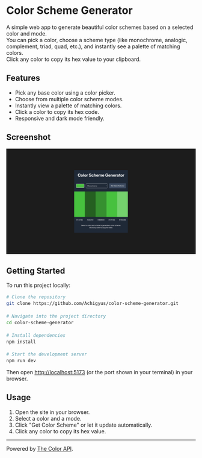# Color Scheme Generator

A simple web app to generate beautiful color schemes based on a selected color and mode.  
You can pick a color, choose a scheme type (like monochrome, analogic, complement, triad, quad, etc.), and instantly see a palette of matching colors.  
Click any color to copy its hex value to your clipboard.

## Features

- Pick any base color using a color picker.
- Choose from multiple color scheme modes.
- Instantly view a palette of matching colors.
- Click a color to copy its hex code.
- Responsive and dark mode friendly.

## Screenshot

![Screenshot](screenshot.png)

## Getting Started

To run this project locally:

```bash
# Clone the repository
git clone https://github.com/Achigyus/color-scheme-generator.git

# Navigate into the project directory
cd color-scheme-generator

# Install dependencies
npm install

# Start the development server
npm run dev
```

Then open [http://localhost:5173](http://localhost:5173) (or the port shown in your terminal) in your browser.

## Usage

1. Open the site in your browser.
2. Select a color and a mode.
3. Click "Get Color Scheme" or let it update automatically.
4. Click any color to copy its hex value.

---

Powered by [The Color API](https://www.thecolorapi.com/).